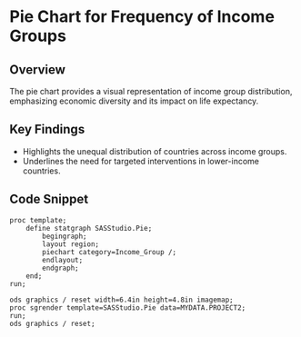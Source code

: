 # Pie Chart for Frequency of Income Groups

## Overview
The pie chart provides a visual representation of income group distribution, emphasizing economic diversity and its impact on life expectancy.

## Key Findings
- Highlights the unequal distribution of countries across income groups.
- Underlines the need for targeted interventions in lower-income countries.

## Code Snippet
```sas
proc template;
	define statgraph SASStudio.Pie;
		begingraph;
		layout region;
		piechart category=Income_Group /;
		endlayout;
		endgraph;
	end;
run;

ods graphics / reset width=6.4in height=4.8in imagemap;
proc sgrender template=SASStudio.Pie data=MYDATA.PROJECT2;
run;
ods graphics / reset;
